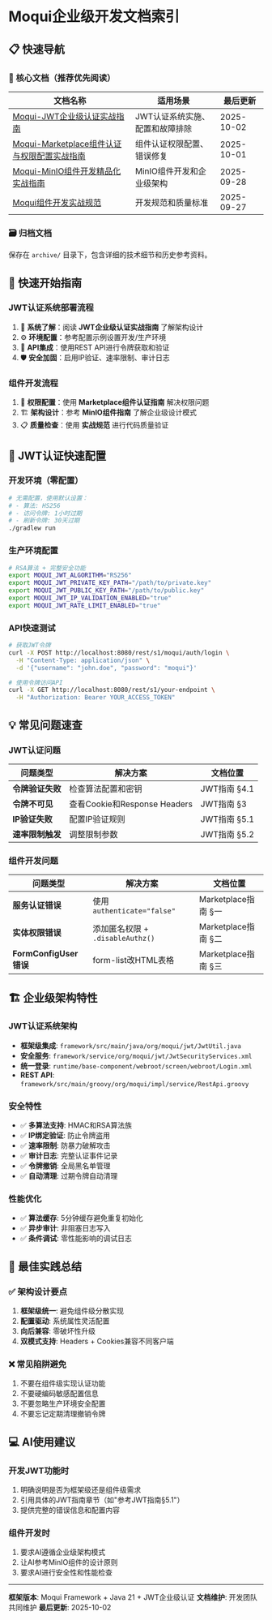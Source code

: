 # Moqui企业级开发文档索引

## 📋 快速导航

### 🎯 核心文档（推荐优先阅读）

| 文档名称 | 适用场景 | 最后更新 |
|---------|---------|----------|
| [Moqui-JWT企业级认证实战指南](./Moqui-JWT企业级认证实战指南.md) | JWT认证系统实施、配置和故障排除 | 2025-10-02 |
| [Moqui-Marketplace组件认证与权限配置实战指南](./Moqui-Marketplace组件认证与权限配置实战指南.md) | 组件认证权限配置、错误修复 | 2025-10-01 |
| [Moqui-MinIO组件开发精品化实战指南](./Moqui-MinIO组件开发精品化实战指南.md) | MinIO组件开发和企业级架构 | 2025-09-28 |
| [Moqui组件开发实战规范](./Moqui组件开发实战规范.md) | 开发规范和质量标准 | 2025-09-27 |

### 🗃️ 归档文档

保存在 `archive/` 目录下，包含详细的技术细节和历史参考资料。

## 🚀 快速开始指南

### JWT认证系统部署流程
1. 📖 **系统了解**：阅读 **JWT企业级认证实战指南** 了解架构设计
2. ⚙️ **环境配置**：参考配置示例设置开发/生产环境
3. 🔧 **API集成**：使用REST API进行令牌获取和验证
4. 🛡️ **安全加固**：启用IP验证、速率限制、审计日志

### 组件开发流程
1. 🎯 **权限配置**：使用 **Marketplace组件认证指南** 解决权限问题
2. 🏗️ **架构设计**：参考 **MinIO组件指南** 了解企业级设计模式
3. 📋 **质量检查**：使用 **实战规范** 进行代码质量验证

## 🔐 JWT认证快速配置

### 开发环境（零配置）
```bash
# 无需配置，使用默认设置：
# - 算法: HS256
# - 访问令牌: 1小时过期
# - 刷新令牌: 30天过期
./gradlew run
```

### 生产环境配置
```bash
# RSA算法 + 完整安全功能
export MOQUI_JWT_ALGORITHM="RS256"
export MOQUI_JWT_PRIVATE_KEY_PATH="/path/to/private.key"
export MOQUI_JWT_PUBLIC_KEY_PATH="/path/to/public.key"
export MOQUI_JWT_IP_VALIDATION_ENABLED="true"
export MOQUI_JWT_RATE_LIMIT_ENABLED="true"
```

### API快速测试
```bash
# 获取JWT令牌
curl -X POST http://localhost:8080/rest/s1/moqui/auth/login \
  -H "Content-Type: application/json" \
  -d '{"username": "john.doe", "password": "moqui"}'

# 使用令牌访问API
curl -X GET http://localhost:8080/rest/s1/your-endpoint \
  -H "Authorization: Bearer YOUR_ACCESS_TOKEN"
```

## 💡 常见问题速查

### JWT认证问题
| 问题类型 | 解决方案 | 文档位置 |
|---------|---------|----------|
| **令牌验证失败** | 检查算法配置和密钥 | JWT指南 §4.1 |
| **令牌不可见** | 查看Cookie和Response Headers | JWT指南 §3 |
| **IP验证失败** | 配置IP验证规则 | JWT指南 §5.1 |
| **速率限制触发** | 调整限制参数 | JWT指南 §5.2 |

### 组件开发问题
| 问题类型 | 解决方案 | 文档位置 |
|---------|---------|----------|
| **服务认证错误** | 使用 `authenticate="false"` | Marketplace指南 §一 |
| **实体权限错误** | 添加匿名权限 + `.disableAuthz()` | Marketplace指南 §二 |
| **FormConfigUser错误** | form-list改HTML表格 | Marketplace指南 §三 |

## 🏗️ 企业级架构特性

### JWT认证系统架构
- **框架级集成**: `framework/src/main/java/org/moqui/jwt/JwtUtil.java`
- **安全服务**: `framework/service/org/moqui/jwt/JwtSecurityServices.xml`
- **统一登录**: `runtime/base-component/webroot/screen/webroot/Login.xml`
- **REST API**: `framework/src/main/groovy/org/moqui/impl/service/RestApi.groovy`

### 安全特性
- ✅ **多算法支持**: HMAC和RSA算法族
- ✅ **IP绑定验证**: 防止令牌盗用
- ✅ **速率限制**: 防暴力破解攻击
- ✅ **审计日志**: 完整认证事件记录
- ✅ **令牌撤销**: 全局黑名单管理
- ✅ **自动清理**: 过期令牌自动清理

### 性能优化
- ✅ **算法缓存**: 5分钟缓存避免重复初始化
- ✅ **异步审计**: 非阻塞日志写入
- ✅ **条件调试**: 零性能影响的调试日志

## 🎯 最佳实践总结

### ✅ 架构设计要点
1. **框架级统一**: 避免组件级分散实现
2. **配置驱动**: 系统属性灵活配置
3. **向后兼容**: 零破坏性升级
4. **双模式支持**: Headers + Cookies兼容不同客户端

### ❌ 常见陷阱避免
1. 不要在组件级实现认证功能
2. 不要硬编码敏感配置信息
3. 不要忽略生产环境安全配置
4. 不要忘记定期清理撤销令牌

## 💻 AI使用建议

### 开发JWT功能时
1. 明确说明是否为框架级还是组件级需求
2. 引用具体的JWT指南章节（如"参考JWT指南§5.1"）
3. 提供完整的错误信息和配置内容

### 组件开发时
1. 要求AI遵循企业级架构模式
2. 让AI参考MinIO组件的设计原则
3. 要求AI进行安全性和性能检查

---

**框架版本**: Moqui Framework + Java 21 + JWT企业级认证
**文档维护**: 开发团队共同维护
**最后更新**: 2025-10-02
